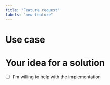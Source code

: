 ```yaml
---
title: "Feature request"
labels: "new feature"
---
```


# Use case

[//]: # (What problem you are trying to solve?)

[//]: # (Note alternatives you considered and why they are not useful)

# Your idea for a solution

[//]: # (How your solution would work in general?)

- [ ] I'm willing to help with the implementation
